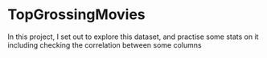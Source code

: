 # TopGrossingMovies
In this project, I set out to explore this dataset, and practise some stats on it including checking the correlation between some columns
